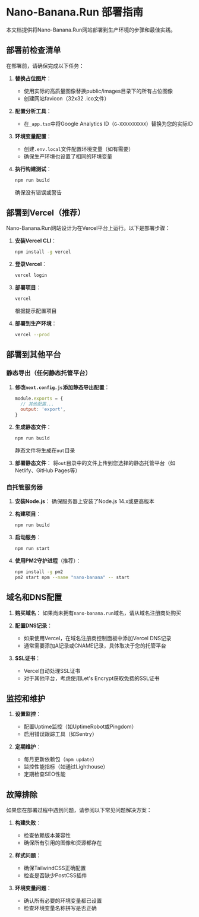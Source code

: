 # Nano-Banana.Run 部署指南

本文档提供将Nano-Banana.Run网站部署到生产环境的步骤和最佳实践。

## 部署前检查清单

在部署前，请确保完成以下任务：

1. **替换占位图片**：
   - 使用实际的高质量图像替换public/images目录下的所有占位图像
   - 创建网站favicon（32x32 .ico文件）

2. **配置分析工具**：
   - 在`_app.tsx`中将Google Analytics ID（`G-XXXXXXXXXX`）替换为您的实际ID

3. **环境变量配置**：
   - 创建`.env.local`文件配置环境变量（如有需要）
   - 确保生产环境也设置了相同的环境变量

4. **执行构建测试**：
   ```bash
   npm run build
   ```
   确保没有错误或警告

## 部署到Vercel（推荐）

Nano-Banana.Run网站设计为在Vercel平台上运行。以下是部署步骤：

1. **安装Vercel CLI**：
   ```bash
   npm install -g vercel
   ```

2. **登录Vercel**：
   ```bash
   vercel login
   ```

3. **部署项目**：
   ```bash
   vercel
   ```
   根据提示配置项目

4. **部署到生产环境**：
   ```bash
   vercel --prod
   ```

## 部署到其他平台

### 静态导出（任何静态托管平台）

1. **修改`next.config.js`添加静态导出配置**：
   ```js
   module.exports = {
     // 其他配置...
     output: 'export',
   }
   ```

2. **生成静态文件**：
   ```bash
   npm run build
   ```
   静态文件将生成在`out`目录

3. **部署静态文件**：
   将`out`目录中的文件上传到您选择的静态托管平台（如Netlify、GitHub Pages等）

### 自托管服务器

1. **安装Node.js**：
   确保服务器上安装了Node.js 14.x或更高版本

2. **构建项目**：
   ```bash
   npm run build
   ```

3. **启动服务**：
   ```bash
   npm run start
   ```

4. **使用PM2守护进程**（推荐）：
   ```bash
   npm install -g pm2
   pm2 start npm --name "nano-banana" -- start
   ```

## 域名和DNS配置

1. **购买域名**：
   如果尚未拥有`nano-banana.run`域名，请从域名注册商处购买

2. **配置DNS记录**：
   - 如果使用Vercel，在域名注册商控制面板中添加Vercel DNS记录
   - 通常需要添加A记录或CNAME记录，具体取决于您的托管平台

3. **SSL证书**：
   - Vercel自动处理SSL证书
   - 对于其他平台，考虑使用Let's Encrypt获取免费的SSL证书

## 监控和维护

1. **设置监控**：
   - 配置Uptime监控（如UptimeRobot或Pingdom）
   - 启用错误跟踪工具（如Sentry）

2. **定期维护**：
   - 每月更新依赖包（`npm update`）
   - 监控性能指标（如通过Lighthouse）
   - 定期检查SEO性能

## 故障排除

如果您在部署过程中遇到问题，请参阅以下常见问题解决方案：

1. **构建失败**：
   - 检查依赖版本兼容性
   - 确保所有引用的图像和资源都存在

2. **样式问题**：
   - 确保TailwindCSS正确配置
   - 检查是否缺少PostCSS插件

3. **环境变量问题**：
   - 确认所有必要的环境变量都已设置
   - 检查环境变量名称拼写是否正确

